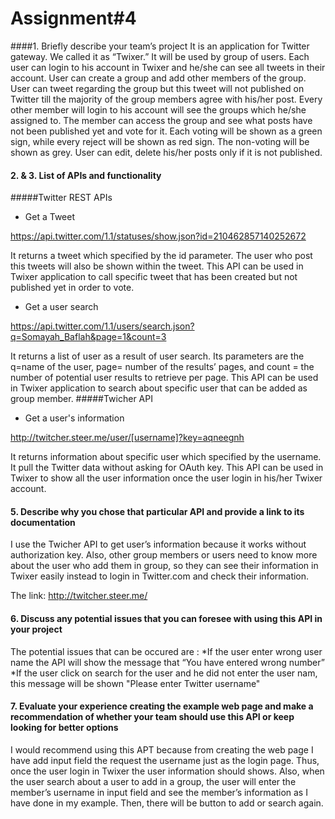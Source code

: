 # Assignment#4


####1.	Briefly describe your team’s project
It is an application for Twitter gateway. We called it as “Twixer.” It will be used by group of users. Each user can login to his account in Twixer and he/she can see all tweets in their account. User can create a group and add other members of the group. User can tweet regarding the group but this tweet will not published on Twitter till the majority of the group members agree with his/her post. Every other member will login to his account will see the groups which he/she assigned to. The member can access the group and see what posts have not been published yet and vote for it. Each voting will be shown as a green sign, while every reject will be shown as red sign. The non-voting will be shown as grey. User can edit, delete his/her posts only if it is not published.

#### 2.	&  3. List of APIs and functionality 


#####Twitter REST APIs
*	Get a Tweet
	
 https://api.twitter.com/1.1/statuses/show.json?id=210462857140252672

 It returns a tweet which specified by the id parameter. The user who post this tweets will also be shown within the tweet.
This API can be used in Twixer application to call specific tweet that has been created but not published yet in order to vote.
*	Get a user search

 https://api.twitter.com/1.1/users/search.json?q=Somayah_Baflah&page=1&count=3

 It returns a list of user as a result of user search. Its parameters are the q=name of the user, page= number of the results’ pages, and count = the number of potential user results to retrieve per page.
This API can be used in Twixer application to search about specific user that can be added as group member.
#####Twicher API
*	Get a user's information

 http://twitcher.steer.me/user/[username]?key=aqneegnh
  
  It returns information about specific user which specified by the username. It pull the Twitter data without asking for OAuth key.
This API can be used in Twixer to show all the user information once the user login in his/her Twixer account.

#### 5.	Describe why you chose that particular API and provide a link to its documentation
I use the Twicher API to get user’s information because it works without authorization key. Also, other group members or users need to know more about the user who add them in group, so they can see their information in Twixer easily instead to login in Twitter.com and check their information.

The link: http://twitcher.steer.me/

#### 6.	Discuss any potential issues that you can foresee with using this API in your project
The potential issues that can be occured are :
*If the user enter wrong user name the API will show the message that “You have entered wrong number”
*If the user click on search for the user and he did not enter the user nam, this message will be shown "Please enter Twitter username"

#### 7.	Evaluate your experience creating the example web page and make a recommendation of whether your team should use this API or keep looking for better options
I would recommend using this APT because from creating the web page I have add input field the request the username just as the login page. Thus, once the user login in Twixer the user information should shows. Also, when the user search about a user to add in a group, the user will enter the member’s username in input field and see the member’s information as I have done in my example. Then, there will be button to add or search again.
  	


